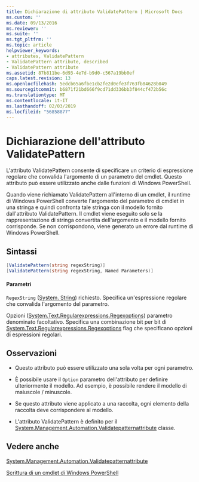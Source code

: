 ```yaml
---
title: Dichiarazione di attributo ValidatePattern | Microsoft Docs
ms.custom: ''
ms.date: 09/13/2016
ms.reviewer: ''
ms.suite: ''
ms.tgt_pltfrm: ''
ms.topic: article
helpviewer_keywords:
- attributes, ValidatePattern
- ValidatePattern attribute, described
- ValidatePattern attribute
ms.assetid: 87b811be-6d93-4e7d-b9d0-c567a19bb0ef
caps.latest.revision: 13
ms.openlocfilehash: 5edcb65a6fbe1cb2fe2d0efe3f763fb84628b049
ms.sourcegitcommit: b6871f21bd666f9cd71dd336bb3f844cf472b56c
ms.translationtype: MT
ms.contentlocale: it-IT
ms.lasthandoff: 02/03/2019
ms.locfileid: "56858877"
---
```

# <a name="validatepattern-attribute-declaration"></a>Dichiarazione dell'attributo ValidatePattern

L'attributo ValidatePattern consente di specificare un criterio di espressione regolare che convalida l'argomento di un parametro del cmdlet. Questo attributo può essere utilizzato anche dalle funzioni di Windows PowerShell.

Quando viene richiamato ValidatePattern all'interno di un cmdlet, il runtime di Windows PowerShell converte l'argomento del parametro di cmdlet in una stringa e quindi confronta tale stringa con il modello fornito dall'attributo ValidatePattern. Il cmdlet viene eseguito solo se la rappresentazione di stringa convertita dell'argomento e il modello fornito corrisponde. Se non corrispondono, viene generato un errore dal runtime di Windows PowerShell.

## <a name="syntax"></a>Sintassi

```csharp
[ValidatePattern(string regexString)]
[ValidatePattern(string regexString, Named Parameters)]
```

#### <a name="parameters"></a>Parametri

`RegexString` ([System. String](/dotnet/api/System.String)) richiesto. Specifica un'espressione regolare che convalida l'argomento del parametro.

Opzioni ([System.Text.Regularexpressions.Regexoptions](/dotnet/api/System.Text.RegularExpressions.RegexOptions)) parametro denominato facoltativo. Specifica una combinazione bit per bit di [System.Text.Regularexpressions.Regexoptions](/dotnet/api/System.Text.RegularExpressions.RegexOptions) flag che specificano opzioni di espressioni regolari.

## <a name="remarks"></a>Osservazioni

- Questo attributo può essere utilizzato una sola volta per ogni parametro.

- È possibile usare il `Option` parametro dell'attributo per definire ulteriormente il modello. Ad esempio, è possibile rendere il modello di maiuscole / minuscole.

- Se questo attributo viene applicato a una raccolta, ogni elemento della raccolta deve corrispondere al modello.

- L'attributo ValidatePattern è definito per il [System.Management.Automation.Validatepatternattribute](/dotnet/api/System.Management.Automation.ValidatePatternAttribute) classe.

## <a name="see-also"></a>Vedere anche

[System.Management.Automation.Validatepatternattribute](/dotnet/api/System.Management.Automation.ValidatePatternAttribute)

[Scrittura di un cmdlet di Windows PowerShell](./writing-a-windows-powershell-cmdlet.md)
